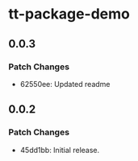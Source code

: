 # tt-package-demo

## 0.0.3

### Patch Changes

- 62550ee: Updated readme

## 0.0.2

### Patch Changes

- 45dd1bb: Initial release.
